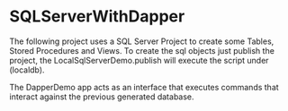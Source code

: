 # SQLServerWithDapper


The following project uses a SQL Server Project to create some Tables, Stored Procedures and Views.  To create the sql objects just publish the project, the LocalSqlServerDemo.publish will execute the script under (localdb). 

The DapperDemo app acts as an interface that executes commands that interact against the previous generated database. 

